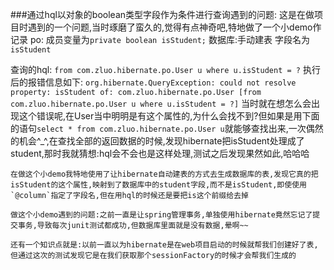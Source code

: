 ###通过hql以对象的boolean类型字段作为条件进行查询遇到的问题:
这是在做项目时遇到的一个问题,当时琢磨了蛮久的,觉得有点神奇吧,特地做了一个小demo作记录
po:
	成员变量为`private boolean isStudent;`
数据库:手动建表
	字段名为`isStudent`
	
查询的hql:
	`from com.zluo.hibernate.po.User u where u.isStudent = ?`
执行后的报错信息如下:
	`org.hibernate.QueryException: could not resolve property: isStudent of: com.zluo.hibernate.po.User [from com.zluo.hibernate.po.User u where u.isStudent = ?]`
	当时就在想怎么会出现这个错误呢,在User当中明明是有这个属性的,为什么会找不到?但如果是用下面的语句`select * from com.zluo.hibernate.po.User u`就能够查找出来,一次偶然的机会^_^,在查找全部的返回数据的时候,发现hibernate把isStudent处理成了student,那时我就猜想:hql会不会也是这样处理,测试之后发现果然如此,哈哈哈
	
	在做这个小demo我特地使用了让hibernate自动建表的方式去生成数据库的表,发现它真的把isStudent的这个属性,映射到了数据库中的student字段,而不是isStudent,即使使用`@column`指定了字段名,但在用hql的时候还是要把is这个前缀给去掉
	
	做这个小demo遇到的问题:之前一直是让spring管理事务,单独使用hibernate竟然忘记了提交事务,导致每次junit测试都成功,但数据库里面就是没有数据,晕啊~~
	
	还有一个知识点就是:以前一直以为hibernate是在web项目启动的时候就帮我们创建好了表,但通过这次的测试发现它是在我们获取那个sessionFactory的时候才会帮我们生成的 

	